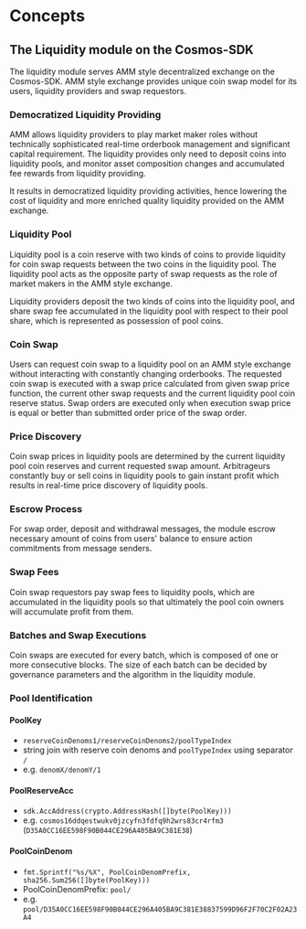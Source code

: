 <!--
order: 1
-->

# Concepts

## The Liquidity module on the Cosmos-SDK

The liquidity module serves AMM style decentralized exchange on the Cosmos-SDK. AMM style exchange provides unique coin swap model for its users, liquidity providers and swap requestors.

### Democratized Liquidity Providing

AMM allows liquidity providers to play market maker roles without technically sophisticated real-time orderbook management and significant capital requirement. The liquidity provides only need to deposit coins into liquidity pools, and monitor asset composition changes and accumulated fee rewards from liquidity providing.

It results in democratized liquidity providing activities, hence lowering the cost of liquidity and more enriched quality liquidity provided on the AMM exchange.

### Liquidity Pool

Liquidity pool is a coin reserve with two kinds of coins to provide liquidity for coin swap requests between the two coins in the liquidity pool. The liquidity pool acts as the opposite party of swap requests as the role of market makers in the AMM style exchange.

Liquidity providers deposit the two kinds of coins into the liquidity pool, and share swap fee accumulated in the liquidity pool with respect to their pool share, which is represented as possession of pool coins.

### Coin Swap

Users can request coin swap to a liquidity pool on an AMM style exchange without interacting with constantly changing orderbooks. The requested coin swap is executed with a swap price calculated from given swap price function, the current other swap requests and the current liquidity pool coin reserve status. Swap orders are executed only when execution swap price is equal or better than submitted order price of the swap order.

### Price Discovery

Coin swap prices in liquidity pools are determined by the current liquidity pool coin reserves and current requested swap amount. Arbitrageurs constantly buy or sell coins in liquidity pools to gain instant profit which results in real-time price discovery of liquidity pools.

### Escrow Process

For swap order, deposit and withdrawal messages, the module escrow necessary amount of coins from users' balance to ensure action commitments from message senders.

### Swap Fees

Coin swap requestors pay swap fees to liquidity pools, which are accumulated in the liquidity pools so that ultimately the pool coin owners will accumulate profit from them.

### Batches and Swap Executions

Coin swaps are executed for every batch, which is composed of one or more consecutive blocks. The size of each batch can be decided by governance parameters and the algorithm in the liquidity module.

### Pool Identification

#### PoolKey

- `reserveCoinDenoms1/reserveCoinDenoms2/poolTypeIndex`
- string join with reserve coin denoms and `poolTypeIndex` using separator `/`
- e.g. `denomX/denomY/1`

#### PoolReserveAcc

- `sdk.AccAddress(crypto.AddressHash([]byte(PoolKey)))`
- e.g. `cosmos16ddqestwukv0jzcyfn3fdfq9h2wrs83cr4rfm3` (`D35A0CC16EE598F90B044CE296A405BA9C381E38`)

#### PoolCoinDenom

- `fmt.Sprintf("%s/%X", PoolCoinDenomPrefix, sha256.Sum256([]byte(PoolKey)))`
- PoolCoinDenomPrefix: `pool/`
- e.g. `pool/D35A0CC16EE598F90B044CE296A405BA9C381E38837599D96F2F70C2F02A23A4`
